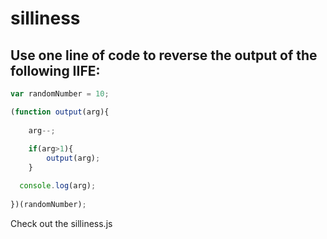 # silliness

## Use one line of code to reverse the output of the following IIFE:

```javascript
var randomNumber = 10;

(function output(arg){
	
	arg--;
	
	if(arg>1){
		output(arg);
	} 	

  console.log(arg);
  
})(randomNumber);
```

Check out the silliness.js
